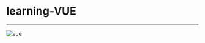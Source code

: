 # learning-VUE
---

![vue](https://user-images.githubusercontent.com/65297719/113318367-b035ae80-9310-11eb-81e8-bdc76cc5c3d1.png)
